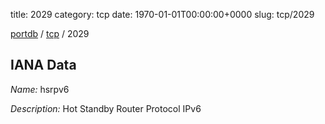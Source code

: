 title: 2029
category: tcp
date: 1970-01-01T00:00:00+0000
slug: tcp/2029

[portdb](/) / [tcp](/category/tcp.html) / 2029


## IANA Data

_Name:_ hsrpv6

_Description:_ Hot Standby Router Protocol IPv6

